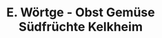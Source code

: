 ---
title: "E. Wörtge - Obst Gemüse Südfrüchte Kelkheim"
url: /kelkheim-taunus/e-woertge-obst-gemuese-suedfruechte-kelkheim/
shop: Gemüse & Obst
---
